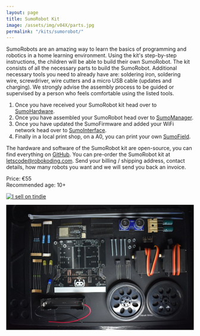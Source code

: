 ```yaml
---
layout: page
title: SumoRobot Kit
image: /assets/img/v04X/parts.jpg
permalink: "/kits/sumorobot/"
---
```


SumoRobots are an amazing way to learn the basics of programming and robotics in a home learning environment. Using the kit's step-by-step instructions, the children will be able to build their own SumoRobot. The kit consists of all the necessary parts to build the SumoRobot. Additional necessary tools you need to already have are: soldering iron, soldering wire, screwdriver, wire cutters and a micro USB cable (updates and charging). We strongly advise the assembly process to be guided or supervised by a person who feels comfortable using the listed tools.

1. Once you have received your SumoRobot kit head over to [SumoHardware](/kits/sumorobot/sumohardware).  
2. Once you have assembled your SumoRobot head over to [SumoManager](/kits/sumorobot/sumomanager).  
3. Once you have updated the SumoFirmware and added your WiFi network head over to [SumoInterface](/kits/sumorobot/sumointerface).  
4. Finally in a local print shop, on a A0, you can print your own [SumoField](/assets/docs/sumofield.pdf).

The hardware and software of the SumoRobot kit are open-source, you can find everything on [GitHub](https://github.com/robokoding). You can pre-order the SumoRobot kit at [letscode@robokoding.com](#). Send your billing / shipping address, contact details, how many robots you want and we will send you back an invoice.

Price: €55  
Recommended age: 10+

[![I sell on tindie](https://d2ss6ovg47m0r5.cloudfront.net/badges/tindie-smalls.png)](https://www.tindie.com/stores/robokoding/?ref=offsite_badges&utm_source=sellers_robokoding&utm_medium=badges&utm_campaign=badge_small)

![kit](/assets/img/v04X/parts.jpg)
